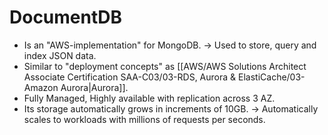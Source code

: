 # DocumentDB
- Is an "AWS-implementation" for MongoDB. -> Used to store, query and index JSON data.
- Similar to "deployment concepts" as [[AWS/AWS Solutions Architect Associate Certification SAA-C03/03-RDS, Aurora & ElastiCache/03-Amazon Aurora|Aurora]].
- Fully Managed, Highly available with replication across 3 AZ.
- Its storage automatically grows in increments of 10GB. -> Automatically scales to workloads with millions of requests per seconds.